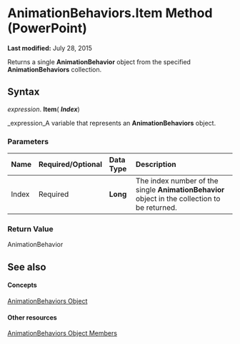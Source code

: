
# AnimationBehaviors.Item Method (PowerPoint)

 **Last modified:** July 28, 2015

Returns a single  **AnimationBehavior** object from the specified **AnimationBehaviors** collection.

## Syntax

 _expression_. **Item**( **_Index_**)

 _expression_A variable that represents an  **AnimationBehaviors** object.


### Parameters



|**Name**|**Required/Optional**|**Data Type**|**Description**|
|:-----|:-----|:-----|:-----|
|Index|Required| **Long**|The index number of the single  **AnimationBehavior** object in the collection to be returned.|

### Return Value

AnimationBehavior


## See also


#### Concepts


 [AnimationBehaviors Object](40e11093-5cbd-c8d3-04b5-4cd7de97bfa7.md)
#### Other resources


 [AnimationBehaviors Object Members](b6e2576b-83d2-32e8-6222-f06294dde49a.md)
